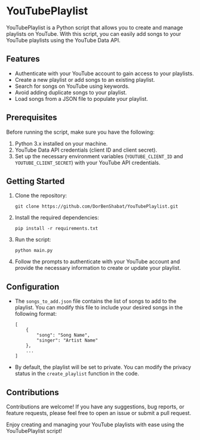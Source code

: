 # YouTubePlaylist

YouTubePlaylist is a Python script that allows you to create and manage playlists on YouTube. With this script, you can easily add songs to your YouTube playlists using the YouTube Data API.

## Features

- Authenticate with your YouTube account to gain access to your playlists.
- Create a new playlist or add songs to an existing playlist.
- Search for songs on YouTube using keywords.
- Avoid adding duplicate songs to your playlist.
- Load songs from a JSON file to populate your playlist.

## Prerequisites

Before running the script, make sure you have the following:

1. Python 3.x installed on your machine.
2. YouTube Data API credentials (client ID and client secret).
3. Set up the necessary environment variables (`YOUTUBE_CLIENT_ID` and `YOUTUBE_CLIENT_SECRET`) with your YouTube API credentials.

## Getting Started

1. Clone the repository:

   ```
   git clone https://github.com/DorBenShabat/YouTubePlaylist.git
   ```

2. Install the required dependencies:

   ```
   pip install -r requirements.txt
   ```

3. Run the script:

   ```
   python main.py
   ```

4. Follow the prompts to authenticate with your YouTube account and provide the necessary information to create or update your playlist.

## Configuration

- The `songs_to_add.json` file contains the list of songs to add to the playlist. You can modify this file to include your desired songs in the following format:

   ```
   [
       {
           "song": "Song Name",
           "singer": "Artist Name"
       },
       ...
   ]
   ```

- By default, the playlist will be set to private. You can modify the privacy status in the `create_playlist` function in the code.

## Contributions

Contributions are welcome! If you have any suggestions, bug reports, or feature requests, please feel free to open an issue or submit a pull request.

Enjoy creating and managing your YouTube playlists with ease using the YouTubePlaylist script!
